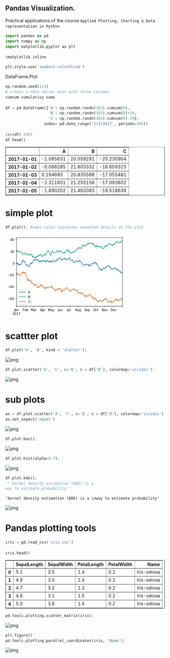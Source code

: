 
## Pandas Visualization.
Practical applications of the course
```Applied Plotting, Charting & Data representation in Python ```


```python statistical libraries
import pandas as pd
import numpy as np
import matplotlib.pyplot as plt

%matplotlib inline
```
```python
plt.style.use('seaborn-colorblind')
```

DataFrame.Plot


```python
np.random.seed(123)
# create a data series plot with three columns
cumsum-cumulativy sums

df = pd.DataFrame({'A': np.random.randn(365).cumsum(0),
                   'B': np.random.randn(365).cumsum(0)+20,
                   'C': np.random.randn(365).cumsum(0)-20},
                 index= pd.date_range('1/1/2017', periods=365))

len(df) #365
df.head()
```




<div>
<table border="1" class="dataframe">
  <thead>
    <tr style="text-align: right;">
      <th></th>
      <th>A</th>
      <th>B</th>
      <th>C</th>
    </tr>
  </thead>
  <tbody>
    <tr>
      <th>2017-01-01</th>
      <td>-1.085631</td>
      <td>20.059291</td>
      <td>-20.230904</td>
    </tr>
    <tr>
      <th>2017-01-02</th>
      <td>-0.088285</td>
      <td>21.803332</td>
      <td>-16.659325</td>
    </tr>
    <tr>
      <th>2017-01-03</th>
      <td>0.194693</td>
      <td>20.835588</td>
      <td>-17.055481</td>
    </tr>
    <tr>
      <th>2017-01-04</th>
      <td>-1.311601</td>
      <td>21.255156</td>
      <td>-17.093802</td>
    </tr>
    <tr>
      <th>2017-01-05</th>
      <td>-1.890202</td>
      <td>21.462083</td>
      <td>-19.518638</td>
    </tr>
  </tbody>
</table>
</div>



# simple plot


```python
df.plot(); #semi-colon supresses unwanted details on the plot
```


![png](https://github.com/4bic-attic/data_school/blob/data_school/coursera/resources/output_7_0.png)
# scattter plot


```python
df.plot('A', 'B', kind = 'scatter');
```


![png](output_9_0.png)



```python
df.plot.scatter('A', 'C', c='B', s = df['B'], colormap='viridis');
```


![png](output_10_0.png)


# sub plots


```python
ax = df.plot.scatter('A', 'C', c='B', s = df['B'], colormap='viridis');
ax.set_aspect('equal')
```


![png](output_12_0.png)



```python
df.plot.box();
```


![png](output_13_0.png)



```python
df.plot.hist(alpha=0.7);
```


![png](output_14_0.png)



```python
df.plot.kde();
'''kernel density estimation (KDE) is a
way to estimate probability'''
```




    'kernel density estimation (KDE) is a \nway to estimate probability'




![png](output_15_1.png)


# Pandas plotting tools


```python
iris = pd.read_csv('iris.csv')

iris.head()
```




<div>
<table border="1" class="dataframe">
  <thead>
    <tr style="text-align: right;">
      <th></th>
      <th>SepalLength</th>
      <th>SepalWidth</th>
      <th>PetalLength</th>
      <th>PetalWidth</th>
      <th>Name</th>
    </tr>
  </thead>
  <tbody>
    <tr>
      <th>0</th>
      <td>5.1</td>
      <td>3.5</td>
      <td>1.4</td>
      <td>0.2</td>
      <td>Iris-setosa</td>
    </tr>
    <tr>
      <th>1</th>
      <td>4.9</td>
      <td>3.0</td>
      <td>1.4</td>
      <td>0.2</td>
      <td>Iris-setosa</td>
    </tr>
    <tr>
      <th>2</th>
      <td>4.7</td>
      <td>3.2</td>
      <td>1.3</td>
      <td>0.2</td>
      <td>Iris-setosa</td>
    </tr>
    <tr>
      <th>3</th>
      <td>4.6</td>
      <td>3.1</td>
      <td>1.5</td>
      <td>0.2</td>
      <td>Iris-setosa</td>
    </tr>
    <tr>
      <th>4</th>
      <td>5.0</td>
      <td>3.6</td>
      <td>1.4</td>
      <td>0.2</td>
      <td>Iris-setosa</td>
    </tr>
  </tbody>
</table>
</div>




```python
pd.tools.plotting.scatter_matrix(iris);
```


![png](output_18_0.png)



```python
plt.figure()
pd.tools.plotting.parallel_coordinates(iris, 'Name');
```


![png](output_19_0.png)



```python

```
